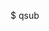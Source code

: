 $ qsub <script>.sh --> add a job


$ qconf -sql --> list queues

$ qconf -sq <queue>.q --> queue's attributes

$ qstat -f --> list the cluster

```
#!/bin/bash

  #
  # -- SGE options :
  #

  #$ -S /bin/bash
  #$ -cwd
  #$ -q serial.q

  #
  # -- the commands to be executed (programs to be run) :
  #

  /bin/hostname
  /bin/date
  /bin/sleep 60
```

### Monitoring Jobs

$ qstat -u "*"

### Delete Jobs

$ qdel <1807>

### Parallel

```
#!/bin/bash

#$ -q parallel.q
#$ -pe orte.pe 16 --> every parallel job has to specify the parallel environment
```

$ qconf -spl --> list PE
$ qconf -sp <PE> --> list details

### SGE Array Job (for loop)

qsub -q docker.q -pe mpi 1 -cwd -j y -o log.txt -S /bin/bash pipeline.sh
watch qstat 
qdel <jobID>

### Flow

1. Build a Docker image with the fetch & run script
2. Push the built image to docker.ambrygen.com
3. Create a simple job script and upload it to </path/to/upload>
4. Create an <user/role> to be used by jobs to access </path/to/upload>
5. Create a job definition that uses the built image
6. Submit and run a job that execute the job script from </path/to/upload>


